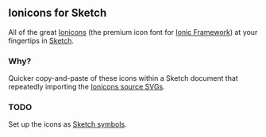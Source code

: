 ## Ionicons for Sketch

All of the great [Ionicons](http://ionicons.com) (the premium icon font for
[Ionic Framework](http://ionicframework.com/)) at your fingertips in
[Sketch](http://bohemiancoding.com/sketch/).

### Why?

Quicker copy-and-paste of these icons within a Sketch document that repeatedly
importing the [Ionicons source
SVGs](https://github.com/driftyco/ionicons/tree/master/src).

### TODO

Set up the icons as [Sketch
symbols](http://bohemiancoding.com/sketch/support/documentation/07-symbols/).
